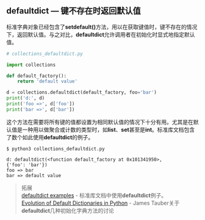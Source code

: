 ## defaultdict — 键不存在时返回默认值

标准字典对象已经包含了<b>setdefault()</b>方法，用以在获取键值时，键不存在的情况下，返回默认值。与之对比，<b>defaultdict</b>允许调用者在初始化时显式地指定默认值。

```python
# collections_defaultdict.py

import collections

def default_factory():
    return 'default value'

d = collections.defaultdict(default_factory, foo='bar')
print('d:', d)
print('foo =>', d['foo'])
print('bar =>', d['bar'])
```

这个方法在需要将所有键的值都设置为相同默认值的情况下十分有用。尤其是在默认值是一种用以做聚合或计数的类型时，如<b>list</b>、<b>set</b>甚至是<b>int</b>。标准库文档包含了数个如此使用<b>defaultdict</b>的例子。

```
$ python3 collections_defaultdict.py

d: defaultdict(<function default_factory at 0x101341950>,
{'foo': 'bar'})
foo => bar
bar => default value
```

> 拓展<br/>
> [defaultdict examples](https://docs.python.org/3.5/library/collections.html#defaultdict-examples) - 标准库文档中使用<b>defaultdict</b>例子。<br/>
> [Evolution of Default Dictionaries in Python](http://jtauber.com/blog/2008/02/27/evolution_of_default_dictionaries_in_python/) - James Tauber关于<b>defaultdict</b>几种初始化字典方法的讨论
